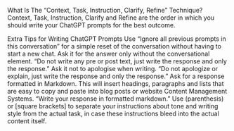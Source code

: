What Is The “Context, Task, Instruction, Clarify, Refine” Technique?
Context, Task, Instruction, Clarify and Refine are the order in which you should write your ChatGPT prompts for the best outcome.


Extra Tips for Writing ChatGPT Prompts
Use “Ignore all previous prompts in this conversation” for a simple reset of the conversation without having to start a new chat.
Ask it for the answer only without the conversational element. “Do not write any pre or post text, just write the response and only the response.”
Ask it not to apologise when writing. “Do not apologize or explain, just write the response and only the response.”
Ask for a response formatted in Markdown. This will insert headings, paragraphs and lists that are easy to copy and paste into blog posts or website Content Management Systems. “Write your response in formatted markdown.”
Use (parenthesis) or [square brackets] to separate your instructions about tone and writing style from the actual task, in case these instructions bleed into the actual content itself.

